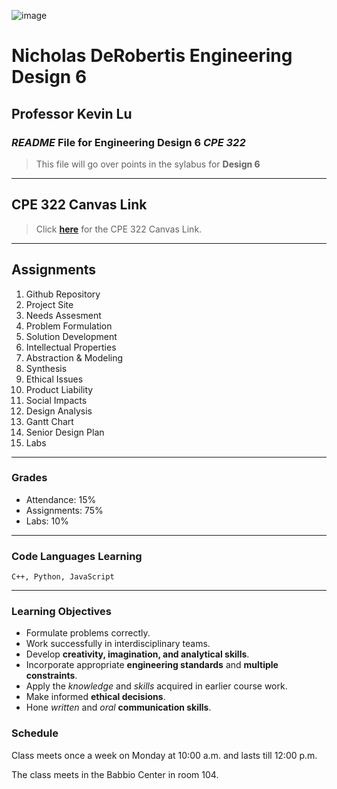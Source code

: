 ![image](https://seeklogo.com/images/S/stevens-institute-of-technology-logo-2C58433A3D-seeklogo.com.png)
# Nicholas DeRobertis Engineering Design 6
## Professor Kevin Lu
### *README* File for **Engineering Design 6** *CPE 322*

> This file will go over points in the sylabus for **Design 6**
---
## CPE 322 Canvas Link
> Click **[here](https://sit.instructure.com/courses/70325)** for the CPE 322 Canvas Link.
---
## Assignments
1. Github Repository
2. Project Site
3. Needs Assesment
4. Problem Formulation
5. Solution Development
6. Intellectual Properties
7. Abstraction & Modeling
8. Synthesis
9. Ethical Issues
10. Product Liability
11. Social Impacts
12. Design Analysis
13. Gantt Chart
14. Senior Design Plan
15. Labs
---
### Grades
- Attendance: 15%
- Assignments: 75%
- Labs: 10%
---
### Code Languages Learning
`C++, Python, JavaScript`

---
### Learning Objectives
- Formulate problems correctly.
- Work successfully in interdisciplinary teams.
- Develop **creativity, imagination, and analytical skills**.
- Incorporate appropriate **engineering standards** and **multiple constraints**.
- Apply the *knowledge* and *skills* acquired in earlier course work.
- Make informed **ethical decisions**.
- Hone *written* and *oral* **communication skills**.

### Schedule
Class meets once a week on Monday at 10:00 a.m. and lasts till 12:00 p.m.

The class meets in the Babbio Center in room 104.


